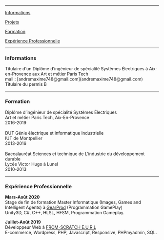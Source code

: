 
---

[Informations](#infos)

[Projets](#projets)

[Formation](#formation)

[Expérience Professionnelle](#exppro)

---

<h3 id="infos">Informations</h3>
Titulaire d'un Diplôme d’ingénieur de spécialité Systèmes Électriques à Aix-en-Provence aux Art et métier Paris Tech <br>
mail : [andremaxime748@gmail.com](andremaxime748@gmail.com)<br>
Titulaire du permis B<br>


---

<h3 id="formation">Formation</h3>

Diplôme d’ingénieur de spécialité Systèmes Électriques<br>
Art et métier Paris Tech, Aix-En-Provence <br>
2016-2019
<br><br>
DUT Génie électrique et informatique Industrielle  <br>
IUT de Montpellier <br>
2013-2016
<br><br>
Baccalauréat Sciences et technique de L’industrie du développement durable <br>
Lycée Victor Hugo à Lunel <br>
2010-2013

---

<h3 id="exppro">Expérience Professionnelle</h3>

__Mars-Août 2020__ <br>
Stage de fin de formation Master Informatique (Images, Games and Intelligent Agents)  à [GearProd](https://www.linkedin.com/company/gearprod/) (Programmation GamePlay)<br>
Unity3D, C#, C++, HLSL, HFSM, Programmation Gameplay.<br>

__Juillet-Août 2019__ <br>
Développeur Web à [FROM-SCRATCH E.U.R.L](https://www.linkedin.com/company/fromscratchfr)<br>
E-commerce, Wordpress, PHP, Javascript, Responsive, PHPmyadmin, SQL.<br>
